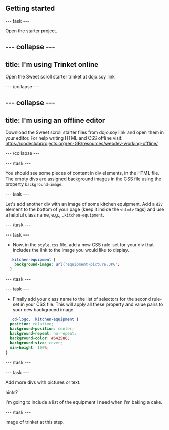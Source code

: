 ## Getting started

--- task ---

Open the starter project.

--- collapse ---
---
title: I'm using Trinket online
---

Open the Sweet scroll starter trinket at dojo.soy link

--- /collapse ---

--- collapse ---
---
title: I'm using an offline editor
---

Download the Sweet scroll starter files from dojo.soy link and open them in your editor. For help writing HTML and CSS offline visit: https://codeclubprojects.org/en-GB/resources/webdev-working-offline/

--- /collapse ---

--- /task ---

 You should see some pieces of content in div elements, in the HTML file. The empty divs are assigned background images in the CSS file using the property ```background-image```.

--- task ---

Let's add another div with an image of some kitchen equipment.
Add a ```div``` element to the bottom of your page (keep it inside the ```<html>``` tags) and use a helpful class name, e.g., ```.kitchen-equipment```.

--- /task ---

--- task ---

+ Now, in the ```style.css``` file, add a new CSS rule-set for your div that includes the link to the image you would like to display.
```css
  .kitchen-equipment {
    background-image: url("equipment-picture.JPG";
  }
```
--- /task ---

--- task ---

+ Finally add your class name to the list of selectors for the second rule-set in your CSS file. This will apply all these property and value pairs to your new background image.
```css
  .cd-logo, .kitchen-equipment {
  position: relative;
  background-position: center;
  background-repeat: no-repeat;
  background-color: #642580;
  background-size: cover;
  min-height: 100%;
}
```

--- /task ---

--- task ---

Add more divs with pictures or text. 

hints?

I'm going to include a list of the equipment I need when I'm baking a cake.

--- /task ---

image of trinket at this step.